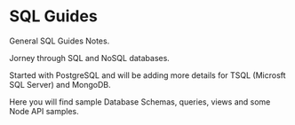 # SQL Guides

General SQL Guides Notes.

Jorney through SQL and NoSQL databases.

Started with PostgreSQL and will be adding more details for TSQL (Microsft SQL Server) and MongoDB.

Here you will find sample Database Schemas, queries, views and some Node API samples.
